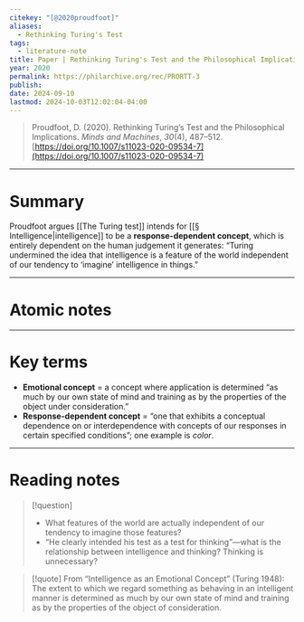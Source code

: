 ```yaml
---
citekey: "[@2020proudfoot]"
aliases:
  - Rethinking Turing's Test
tags:
  - literature-note
title: Paper | Rethinking Turing's Test and the Philosophical Implications
year: 2020
permalink: https://philarchive.org/rec/PRORTT-3
publish: 
date: 2024-09-10
lastmod: 2024-10-03T12:02:04-04:00
---
```

> Proudfoot, D. (2020). Rethinking Turing’s Test and the Philosophical Implications. _Minds and Machines_, _30_(4), 487–512. [https://doi.org/10.1007/s11023-020-09534-7](https://doi.org/10.1007/s11023-020-09534-7)

---
# Summary

Proudfoot argues [[The Turing test]] intends for [[§ Intelligence|intelligence]] to be a **response-dependent concept**, which is entirely dependent on the human judgement it generates: “Turing undermined the idea that intelligence is a feature of the world independent of our tendency to ‘imagine’ intelligence in things.”

---

# Atomic notes

---

# Key terms

- **Emotional concept** = a concept where application is determined “as much by our own state of mind and training as by the properties of the object under consideration.”
- **Response-dependent concept** = “one that exhibits a conceptual dependence on or interdependence with concepts of our responses in certain specified conditions”; one example is *color*.

---
# Reading notes

>[!question]
>- What features of the world are actually independent of our tendency to imagine those features?
>- “He clearly intended his test as a test for thinking”—what is the relationship between intelligence and thinking? Thinking is unnecessary?

>[!quote] From “Intelligence as an Emotional Concept” (Turing 1948):
>The extent to which we regard something as behaving in an intelligent manner is determined as much by our own state of mind and training as by the properties of the object of consideration.